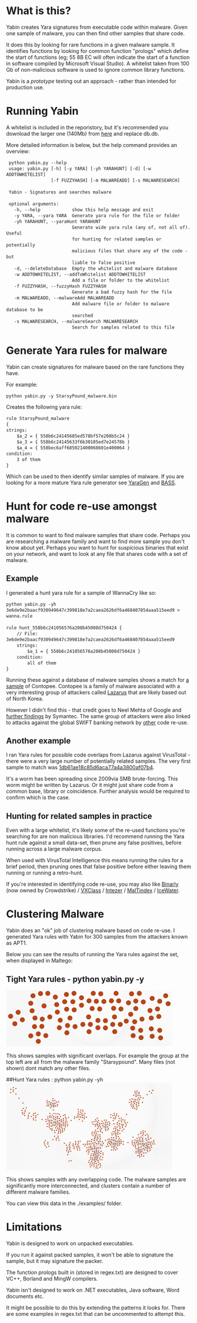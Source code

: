 # What is this?

Yabin creates Yara signatures from executable code within malware.
Given one sample of malware, you can then find other samples that share code.

It does this by looking for rare functions in a given malware sample.
It identifies functions by looking for common function "prologs" which define the start of functions (eg; 55 8B EC will often indicate the
start of a function in software compiled by Microsoft Visual Studio).
A whitelist taken from 100 Gb of non-malicious software is used to ignore common library functions.

Yabin is a *prototype* testing out an approach - rather than intended for production use.

# Running Yabin
A whitelist is included in the reporistory, but it's recommended you download the larger one (140Mb) from
[here](https://drive.google.com/file/d/0B8YfXb5yEBbZYjZ0VlhucUpHZlk/view?usp=sharing) and replace db.db.
 
More detailed information is below, but the help command provides an overview: 
 
```
 python yabin.py --help
 usage: yabin.py [-h] [-y YARA] [-yh YARAHUNT] [-d] [-w ADDTOWHITELIST]
                 [-f FUZZYHASH] [-m MALWAREADD] [-s MALWARESEARCH]
 
 Yabin - Signatures and searches malware
 
 optional arguments:
   -h, --help            show this help message and exit
   -y YARA, --yara YARA  Generate yara rule for the file or folder
   -yh YARAHUNT, --yaraHunt YARAHUNT
                         Generate wide yara rule (any of, not all of). Useful
                         for hunting for related samples or potentially
                         malicious files that share any of the code - but
                         liable to false positive
   -d, --deleteDatabase  Empty the whitelist and malware database
   -w ADDTOWHITELIST, --addToWhitelist ADDTOWHITELIST
                         Add a file or folder to the whitelist
   -f FUZZYHASH, --fuzzyHash FUZZYHASH
                         Generate a bad fuzzy hash for the file
   -m MALWAREADD, --malwareAdd MALWAREADD
                         Add malware file or folder to malware database to be
                         searched
   -s MALWARESEARCH, --malwareSearch MALWARESEARCH
                         Search for samples related to this file

```

# Generate Yara rules for malware

Yabin can create signatures for malware based on the rare functions they have.

For example:
```
python yabin.py -y StarsyPound_malware.bin
```

Creates the following yara rule:

```
rule StarsyPound_malware
{
strings:
    $a_2 = { 558b6c24145685ed578bf57e208b5c24 }
    $a_3 = { 558b6c24145633f6b30185ed7e24578b }
    $a_4 = { 558bec6aff685021400068601e400064 }
condition:
    3 of them
}
```

Which can be used to then identify similar samples of
malware. If you are looking for a more mature Yara rule generator see [YaraGen](https://github.com/Neo23x0/yarGen)
 and [BASS](https://github.com/Cisco-Talos/bass).

# Hunt for code re-use amongst malware

It is common to want to find malware samples that share code.
Perhaps you are researching a malware family and want to find more sample you don't know about yet.
Perhaps you want to hunt for suspicious binaries that exist on your network, and want to look at any file that shares code with a set of malware.

## Example

I generated a hunt yara rule for a sample of WannaCry like so:

```
python yabin.py -yh 3e6de9e2baacf930949647c399818e7a2caea2626df6a468407854aaa515eed9 > wanna.rule

rule hunt_558b6c241056576a208b45008d750424 {
    // File: 3e6de9e2baacf930949647c399818e7a2caea2626df6a468407854aaa515eed9
    strings:
        $a_1 = { 558b6c241056576a208b45008d750424 }
    condition:
        all of them
}
```

Running these against a database of malware samples shows a match
for [a sample](https://virustotal.com/%23/file/766d7d591b9ec1204518723a1e5940fd6ac777f606ed64e731fd91b0b4c3d9fc/details) of Contopee.
Contopee is a family of malware associated with a very interesting group of attackers called 
[Lazarus](https://otx.alienvault.com/adversary/Lazarus%2520Group/pulses/)
that are likely based out of North Korea.

However I didn't find this - that credit goes to Neel Mehta of Google and 
[further findings](https://www.symantec.com/connect/blogs/wannacry-ransomware-attacks-show-strong-links-lazarus-group) by Symantec.
The same group of attackers were also linked to attacks against the global SWIFT banking network by 
[other](http://news.softpedia.com/news/swift-bank-attacks-connected-to-north-korean-group-behind-sony-hacks-504538.shtml) code re-use.

## Another example

I ran Yara rules for possible code overlaps from Lazarus
against VirusTotal - there were a very large number of potentially related
samples.
The very first sample to match was 
[1db61ae18c85d6aca77a4a3800af07b4](https://virustotal.com/%23/file/2dc4d045b8a0c66dc003a0c92c8305c53b7fc8f7b7347befdf59d4b16e26135a/details).

It's a worm has been spreading since 2009via SMB brute-forcing.
This worm might be written by Lazarus.
Or it might just share code from a common base, library or coincidence.
Further analysis would be required to confirm which is the case.

## Hunting for related samples in practice

Even with a large whitelist, it's likely some of the re-used
functions you're searching for are non malicious libraries. I'd recommend running
the Yara hunt rule against a small data-set, then prune any false positives,
before running across a large malware corpus.

When used with VirusTotal Intelligence this means running
the rules for a brief period, then pruning ones that false positive before
either leaving them running or running a retro-hunt.

If you're interested in identifying code re-use, you may
also like [Binarly](https://github.com/binarlyhq/binarly-query)
(now owned by Crowdstrike) / [VXClass](https://static.googleusercontent.com/media/www.zynamics.com/en//downloads/inbot10-vxclass.pdf)
/ [Intezer](http://www.intezer.com/) / [MalTindex](https://github.com/joxeankoret/maltindex) / [IceWater](http://icewater.io/en/hash/detail?in_hash=6310ef39464087abdc7d7251a9bce30a).

# Clustering Malware
Yabin does an "ok" job of clustering malware based on code re-use.
I generated Yara rules with Yabin for 300 samples from the attackers known as APT1.

Below you can see the results of running the Yara rules against the set, when displayed in Maltego:


## Tight Yara rules - python yabin.py -y
![](./examples/image001.png)

This shows samples with significant overlaps. For example the group at the top left are
all from the malware family "Starsypound". Many files (not shown) dont match
any other files.


##Hunt Yara rules : python yabin.py -yh
![](./examples/image002.png)

This shows samples with any overlapping code. The malware samples are significantly
more interconnected, and clusters contain a number of different malware
families.

You can view this data in the ./examples/ folder.

# Limitations

Yabin is designed to work on unpacked executables.

If you run it against packed samples, it won't be able to
signature the sample, but it may signature the packer.

The function prologs built in (stored in regex.txt) are
designed to cover VC++, Borland and MingW compilers.

Yabin isn't designed to work on .NET executables, Java
software, Word documents etc.

It might be possible to do this by extending the patterns it
looks for. There are some examples in regex.txt that can be uncommented to
attempt this.
